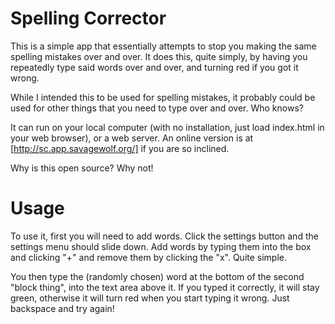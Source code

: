# Spelling Corrector #

This is a simple app that essentially attempts to stop you making the same spelling mistakes over and over. It does
this, quite simply, by having you repeatedly type said words over and over, and turning red if you got it wrong.

While I intended this to be used for spelling mistakes, it probably could be used for other things that you need to type
over and over. Who knows?

It can run on your local computer (with no installation, just load index.html in your web browser), or a web server.
An online version is at [http://sc.app.savagewolf.org/] if you are so inclined.

Why is this open source? Why not!

# Usage #

To use it, first you will need to add words. Click the settings button and the settings menu should slide down.
Add words by typing them into the box and clicking "+" and remove them by clicking the "x". Quite simple.

You then type the (randomly chosen) word at the bottom of the second "block thing", into the text area above it.
If you typed it correctly, it will stay green, otherwise it will turn red when you start typing it wrong. Just backspace
and try again!
